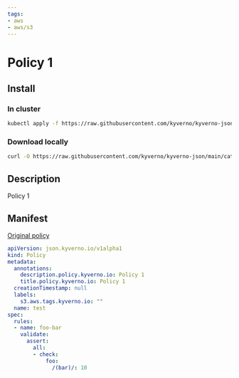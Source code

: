 ```yaml
---
tags:
- aws
- aws/s3
---
```

# Policy 1

## Install

### In cluster

```bash
kubectl apply -f https://raw.githubusercontent.com/kyverno/kyverno-json/main/catalog/aws/policy-1.yaml
```

### Download locally

```bash
curl -O https://raw.githubusercontent.com/kyverno/kyverno-json/main/catalog/aws/policy-1.yaml
```

## Description

Policy 1

## Manifest

[Original policy](https://github.com/kyverno/kyverno-json/catalog/aws/policy-1.yaml)

```yaml
apiVersion: json.kyverno.io/v1alpha1
kind: Policy
metadata:
  annotations:
    description.policy.kyverno.io: Policy 1
    title.policy.kyverno.io: Policy 1
  creationTimestamp: null
  labels:
    s3.aws.tags.kyverno.io: ""
  name: test
spec:
  rules:
  - name: foo-bar
    validate:
      assert:
        all:
        - check:
            foo:
              /(bar)/: 10
```
